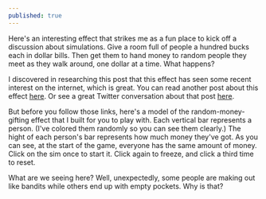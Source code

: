 ```yaml
---
published: true
---
```

Here's an interesting effect that strikes me as a fun place to kick off a discussion about simulations. Give a room full of people a hundred bucks each in dollar bills. Then get them to hand money to random people they meet as they walk around, one dollar at a time. What happens?

I discovered in researching this post that this effect has seen some recent interest on the internet, which is great. You can read another post about this effect [here](http://www.decisionsciencenews.com/2017/06/19/counterintuitive-problem-everyone-room-keeps-giving-dollars-random-others-youll-never-guess-happens-next/). Or see a great Twitter conversation about that post [here](https://twitter.com/darrenglass/status/879332005078544384).

But before you follow those links, here's a model of the random-money-gifting effect that I built for you to play with. Each vertical bar represents a person. (I've colored them randomly so you can see them clearly.) The hight of each person's bar represents how much money they've got. As you can see, at the start of the game, everyone has the same amount of money. Click on the sim once to start it. Click again to freeze, and click a third time to reset. 


What are we seeing here? Well, unexpectedly, some people are making out like bandits while others end up with empty pockets. Why is that?